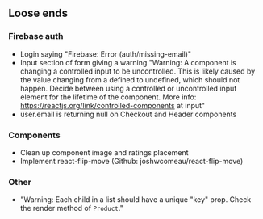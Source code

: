 ## Loose ends
### Firebase auth
- Login saying "Firebase: Error (auth/missing-email)"
- Input section of form giving a warning "Warning: A component is changing a controlled input to be uncontrolled. This is likely caused by the value changing from a defined to undefined, which should not happen. Decide between using a controlled or uncontrolled input element for the lifetime of the component. More info: https://reactjs.org/link/controlled-components
    at input"
- user.email is returning null on Checkout and Header components

### Components
- Clean up component image and ratings placement
- Implement react-flip-move (Github: joshwcomeau/react-flip-move)

### Other
- "Warning: Each child in a list should have a unique "key" prop. Check the render method of `Product`."